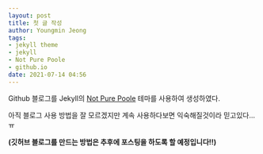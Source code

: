 ```yaml
---
layout: post
title: 첫 글 작성
author: Youngmin Jeong
tags:
- jekyll theme
- jekyll
- Not Pure Poole
- github.io
date: 2021-07-14 04:56
---
```

Github 블로그를 Jekyll의 [Not Pure Poole](https://github.com/vszhub/not-pure-poole) 테마를 사용하여 생성하였다.

아직 블로그 사용 방법을 잘 모르겠지만 계속 사용하다보면 익숙해질것이라 믿고있다...ㅠ

**(깃허브 블로그를 만드는 방법은 추후에 포스팅을 하도록 할 예정입니다!!)**